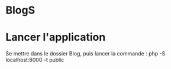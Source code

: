 # BlogS

# Lancer l'application

Se mettre dans le dossier Blog, puis lancer la commande : php -S localhost:8000 -t public
